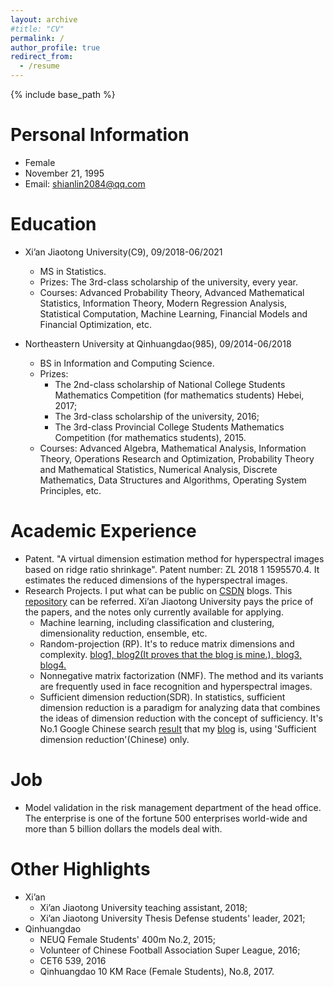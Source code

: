 ```yaml
---
layout: archive
#title: "CV"
permalink: /
author_profile: true
redirect_from:
  - /resume
---
```


{% include base_path %}

Personal Information
=======
* Female
* November 21, 1995
* Email: shianlin2084@qq.com

Education
=======
* Xi’an Jiaotong University(C9), 09/2018-06/2021
  * MS in Statistics.
  * Prizes: The 3rd-class scholarship of the university, every year.
  * Courses: Advanced Probability Theory, Advanced Mathematical Statistics, Information Theory, Modern Regression Analysis, Statistical Computation, Machine Learning, Financial Models and Financial Optimization, etc.
  


* Northeastern University at Qinhuangdao(985), 09/2014-06/2018
  * BS in Information and Computing Science.
  * Prizes:
    * The 2nd-class scholarship of National College Students Mathematics Competition (for mathematics students) Hebei, 2017; 
    * The 3rd-class scholarship of the university, 2016; 
    * The 3rd-class Provincial College Students Mathematics Competition (for mathematics students), 2015.
  * Courses: Advanced Algebra, Mathematical Analysis, Information Theory, Operations Research and Optimization, Probability Theory and Mathematical Statistics, Numerical Analysis, Discrete Mathematics, Data Structures and Algorithms, Operating System Principles, etc.
  
Academic Experience
======
* Patent. "A virtual dimension estimation method for hyperspectral images based on ridge ratio shrinkage". Patent number: ZL 2018 1 1595570.4. It estimates the reduced dimensions of the hyperspectral images.
* Research Projects. I put what can be public on [CSDN](https://blog.csdn.net/weixin_43759518?spm=1011.2124.3001.5343&type=blog) blogs. This [repository](https://github.com/ShianLin/csdn_blog) can be referred. Xi’an Jiaotong University pays the price of the papers, and the notes only currently available for applying. 
  * Machine learning, including classification and clustering, dimensionality reduction, ensemble, etc.
  * Random-projection (RP). It's to reduce matrix dimensions and complexity. [blog1, ](https://blog.csdn.net/weixin_43759518/article/details/113813986?spm=1001.2014.3001.5502)[blog2(It proves that the blog is mine.), ](https://blog.csdn.net/weixin_43759518/article/details/113774085)[blog3, ](https://blog.csdn.net/weixin_43759518/article/details/116022476?spm=1001.2014.3001.5502)[blog4.](https://blog.csdn.net/weixin_43759518/article/details/113455174)
  * Nonnegative matrix factorization (NMF). The method and its variants are frequently used in face recognition and hyperspectral images.
  * Sufficient dimension reduction(SDR). In statistics, sufficient dimension reduction is a paradigm for analyzing data that combines the ideas of dimension reduction with the concept of sufficiency. It's No.1 Google Chinese search [result](https://github.com/ShianLin/csdn_blog/blob/main/SDR_result.pdf) that my [blog](https://blog.csdn.net/weixin_43759518/article/details/116307309) is, using 'Sufficient dimension reduction'(Chinese) only.


Job
======
* Model validation in the risk management department of the head office. The enterprise is one of the fortune 500 enterprises world-wide and more than 5 billion dollars the models deal with. 



Other Highlights
=======
* Xi’an
  * Xi’an Jiaotong University teaching assistant, 2018;
  * Xi’an Jiaotong University Thesis Defense students' leader, 2021;
* Qinhuangdao
  * NEUQ Female Students' 400m No.2, 2015;
  * Volunteer of Chinese Football Association Super League, 2016;
  * CET6 539, 2016
  * Qinhuangdao 10 KM Race (Female Students), No.8, 2017.
